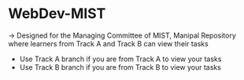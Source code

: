 # WebDev-MIST
-> Designed for the Managing Committee of MIST, Manipal
Repository where learners from Track A and Track B can view their tasks <br>

- Use Track A branch if you are from Track A to view your tasks
- Use Track B branch if you are from Track B to view your tasks
  
